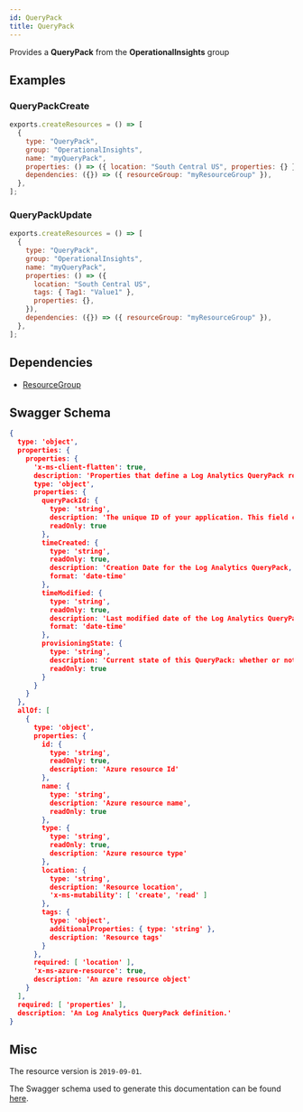 ```yaml
---
id: QueryPack
title: QueryPack
---
```

Provides a **QueryPack** from the **OperationalInsights** group
## Examples
### QueryPackCreate
```js
exports.createResources = () => [
  {
    type: "QueryPack",
    group: "OperationalInsights",
    name: "myQueryPack",
    properties: () => ({ location: "South Central US", properties: {} }),
    dependencies: ({}) => ({ resourceGroup: "myResourceGroup" }),
  },
];

```

### QueryPackUpdate
```js
exports.createResources = () => [
  {
    type: "QueryPack",
    group: "OperationalInsights",
    name: "myQueryPack",
    properties: () => ({
      location: "South Central US",
      tags: { Tag1: "Value1" },
      properties: {},
    }),
    dependencies: ({}) => ({ resourceGroup: "myResourceGroup" }),
  },
];

```
## Dependencies
- [ResourceGroup](../Resources/ResourceGroup.md)
## Swagger Schema
```json
{
  type: 'object',
  properties: {
    properties: {
      'x-ms-client-flatten': true,
      description: 'Properties that define a Log Analytics QueryPack resource.',
      type: 'object',
      properties: {
        queryPackId: {
          type: 'string',
          description: 'The unique ID of your application. This field cannot be changed.',
          readOnly: true
        },
        timeCreated: {
          type: 'string',
          readOnly: true,
          description: 'Creation Date for the Log Analytics QueryPack, in ISO 8601 format.',
          format: 'date-time'
        },
        timeModified: {
          type: 'string',
          readOnly: true,
          description: 'Last modified date of the Log Analytics QueryPack, in ISO 8601 format.',
          format: 'date-time'
        },
        provisioningState: {
          type: 'string',
          description: 'Current state of this QueryPack: whether or not is has been provisioned within the resource group it is defined. Users cannot change this value but are able to read from it. Values will include Succeeded, Deploying, Canceled, and Failed.',
          readOnly: true
        }
      }
    }
  },
  allOf: [
    {
      type: 'object',
      properties: {
        id: {
          type: 'string',
          readOnly: true,
          description: 'Azure resource Id'
        },
        name: {
          type: 'string',
          description: 'Azure resource name',
          readOnly: true
        },
        type: {
          type: 'string',
          readOnly: true,
          description: 'Azure resource type'
        },
        location: {
          type: 'string',
          description: 'Resource location',
          'x-ms-mutability': [ 'create', 'read' ]
        },
        tags: {
          type: 'object',
          additionalProperties: { type: 'string' },
          description: 'Resource tags'
        }
      },
      required: [ 'location' ],
      'x-ms-azure-resource': true,
      description: 'An azure resource object'
    }
  ],
  required: [ 'properties' ],
  description: 'An Log Analytics QueryPack definition.'
}
```
## Misc
The resource version is `2019-09-01`.

The Swagger schema used to generate this documentation can be found [here](https://github.com/Azure/azure-rest-api-specs/tree/main/specification/operationalinsights/resource-manager/Microsoft.OperationalInsights/stable/2019-09-01/QueryPacks.json).

